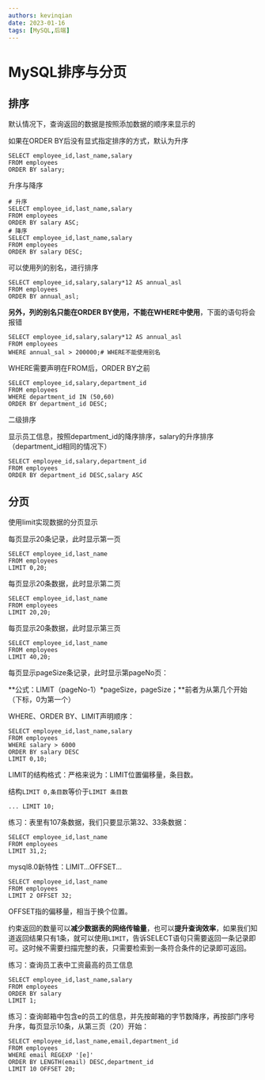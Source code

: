 ```yaml
---
authors: kevinqian
date: 2023-01-16
tags: [MySQL,后端]
---
```



# MySQL排序与分页

## 排序

默认情况下，查询返回的数据是按照添加数据的顺序来显示的

如果在ORDER BY后没有显式指定排序的方式，默认为升序

```mysql
SELECT employee_id,last_name,salary
FROM employees
ORDER BY salary;
```

升序与降序

```mysql
# 升序
SELECT employee_id,last_name,salary
FROM employees
ORDER BY salary ASC;
# 降序
SELECT employee_id,last_name,salary
FROM employees
ORDER BY salary DESC;
```

可以使用列的别名，进行排序

```mysql
SELECT employee_id,salary,salary*12 AS annual_asl
FROM employees
ORDER BY annual_asl;
```



**另外，列的别名只能在ORDER BY使用，不能在WHERE中使用**，下面的语句将会报错

```mysql
SELECT employee_id,salary,salary*12 AS annual_asl
FROM employees
WHERE annual_sal > 200000;# WHERE不能使用别名
```



WHERE需要声明在FROM后，ORDER BY之前

```mysql
SELECT employee_id,salary,department_id
FROM employees
WHERE department_id IN (50,60)
ORDER BY department_id DESC;
```



二级排序

显示员工信息，按照department_id的降序排序，salary的升序排序（department_id相同的情况下）

```mysql
SELECT employee_id,salary,department_id
FROM employees
ORDER BY department_id DESC,salary ASC
```





## 分页

使用limit实现数据的分页显示

每页显示20条记录，此时显示第一页

```mysql
SELECT employee_id,last_name
FROM employees
LIMIT 0,20;
```

每页显示20条数据，此时显示第二页

```mysql
SELECT employee_id,last_name
FROM employees
LIMIT 20,20;
```

每页显示20条数据，此时显示第三页

```mysql
SELECT employee_id,last_name
FROM employees
LIMIT 40,20;
```

每页显示pageSize条记录，此时显示第pageNo页：

**公式：LIMIT（pageNo-1）*pageSize，pageSize；**前者为从第几个开始（下标，0为第一个）



WHERE、ORDER BY、LIMIT声明顺序：

```mysql
SELECT employee_id,last_name,salary
FROM employees
WHERE salary > 6000
ORDER BY salary DESC
LIMIT 0,10;
```

LIMIT的结构格式：严格来说为：LIMIT位置偏移量，条目数。

结构`LIMIT 0,条目数`等价于`LIMIT 条目数`

```mysql
... LIMIT 10;
```



练习：表里有107条数据，我们只要显示第32、33条数据：

```mysql
SELECT employee_id,last_name
FROM employees
LIMIT 31,2;
```



mysql8.0新特性：LIMIT...OFFSET...

```mysql
SELECT employee_id,last_name
FROM employees
LIMIT 2 OFFSET 32;
```

OFFSET指的偏移量，相当于换个位置。



约束返回的数量可以**减少数据表的网络传输量**，也可以**提升查询效率**，如果我们知道返回结果只有1条，就可以使用`LIMIT`，告诉SELECT语句只需要返回一条记录即可。这时候不需要扫描完整的表，只需要检索到一条符合条件的记录即可返回。



练习：查询员工表中工资最高的员工信息

```mysql
SELECT employee_id,last_name,salary
FROM employees
ORDER BY salary
LIMIT 1;
```



练习：查询邮箱中包含e的员工的信息，并先按邮箱的字节数降序，再按部门序号升序，每页显示10条，从第三页（20）开始：

```mysql
SELECT employee_id,last_name,email,department_id
FROM employees
WHERE email REGEXP '[e]'
ORDER BY LENGTH(email) DESC,department_id
LIMIT 10 OFFSET 20;
```

